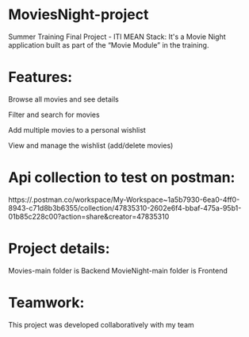 # MoviesNight-project

Summer Training Final Project - ITI MEAN Stack: It's a Movie Night application built as part of the “Movie Module” in the training.

# Features:

Browse all movies and see details

Filter and search for movies

Add multiple movies to a personal wishlist

View and manage the wishlist (add/delete movies)

# Api collection to test on postman:

https://.postman.co/workspace/My-Workspace~1a5b7930-6ea0-4ff0-8943-c71d8b3b6355/collection/47835310-2602e6f4-bbaf-475a-95b1-01b85c228c00?action=share&creator=47835310

# Project details:

Movies-main folder is Backend
MovieNight-main folder is Frontend

# Teamwork:

This project was developed collaboratively with my team
